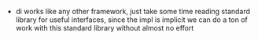 * di works like any other framework, just take some time reading standard library for useful interfaces, since the impl is implicit we can do a ton of work with this standard library without almost no effort
